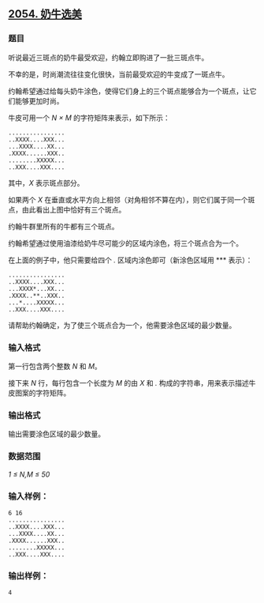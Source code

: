 ## [2054. 奶牛选美](https://www.acwing.com/problem/content/2056/)

### 题目

听说最近三斑点的奶牛最受欢迎，约翰立即购进了一批三斑点牛。

不幸的是，时尚潮流往往变化很快，当前最受欢迎的牛变成了一斑点牛。

约翰希望通过给每头奶牛涂色，使得它们身上的三个斑点能够合为一个斑点，让它们能够更加时尚。

牛皮可用一个 *N × M* 的字符矩阵来表示，如下所示：

```
................
..XXXX....XXX...
...XXXX....XX...
.XXXX......XXX..
........XXXXX...
..XXX....XXX....
```

其中，*X* 表示斑点部分。

如果两个 *X* 在垂直或水平方向上相邻（对角相邻不算在内），则它们属于同一个斑点，由此看出上图中恰好有三个斑点。

约翰牛群里所有的牛都有三个斑点。

约翰希望通过使用油漆给奶牛尽可能少的区域内涂色，将三个斑点合为一个。

在上面的例子中，他只需要给四个 *.* 区域内涂色即可（新涂色区域用 *** 表示）：

```
................
..XXXX....XXX...
...XXXX*...XX...
.XXXX..**..XXX..
...*....XXXXX...
..XXX....XXX....
```

请帮助约翰确定，为了使三个斑点合为一个，他需要涂色区域的最少数量。

### 输入格式

第一行包含两个整数 *N* 和 *M*。

接下来 *N* 行，每行包含一个长度为 *M* 的由 *X* 和 *.* 构成的字符串，用来表示描述牛皮图案的字符矩阵。

### 输出格式

输出需要涂色区域的最少数量。

### 数据范围

*1 ≤ N,M ≤ 50*

### 输入样例：

```
6 16
................
..XXXX....XXX...
...XXXX....XX...
.XXXX......XXX..
........XXXXX...
..XXX....XXX....
```

### 输出样例：

```
4
```
